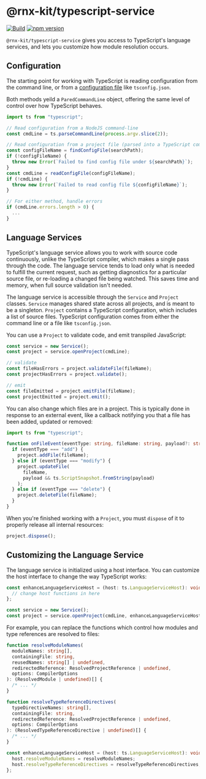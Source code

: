 <!--remove-block start-->

# @rnx-kit/typescript-service

[![Build](https://github.com/microsoft/rnx-kit/actions/workflows/build.yml/badge.svg)](https://github.com/microsoft/rnx-kit/actions/workflows/build.yml)
[![npm version](https://img.shields.io/npm/v/@rnx-kit/typescript-service)](https://www.npmjs.com/package/@rnx-kit/typescript-service)

<!--remove-block end-->

`@rnx-kit/typescript-service` gives you access to TypeScript's language
services, and lets you customize how module resolution occurs.

## Configuration

The starting point for working with TypeScript is reading configuration from the
command line, or from a
[configuration file](https://www.typescriptlang.org/docs/handbook/tsconfig-json.html)
like `tsconfig.json`.

Both methods yeild a `ParedCommandLine` object, offering the same level of
control over how TypeScript behaves.

```typescript
import ts from "typescript";

// Read configuration from a NodeJS command-line
const cmdLine = ts.parseCommandLine(process.argv.slice(2));

// Read configuration from a project file (parsed into a TypeScript command-line object)
const configFileName = findConfigFile(searchPath);
if (!configFileName) {
  throw new Error(`Failed to find config file under ${searchPath}`);
}
const cmdLine = readConfigFile(configFileName);
if (!cmdLine) {
  throw new Error(`Failed to read config file ${configFileName}`);
}

// For either method, handle errors
if (cmdLine.errors.length > 0) {
  ...
}
```

## Language Services

TypeScript's language service allows you to work with source code continuously,
unlike the TypeScript compiler, which makes a single pass through the code. The
language service tends to load only what is needed to fulfill the current
request, such as getting diagnostics for a particular source file, or re-loading
a changed file being watched. This saves time and memory, when full source
validation isn't needed.

The language service is accessible through the `Service` and `Project` classes.
`Service` manages shared state across all projects, and is meant to be a
singleton. `Project` contains a TypeScript configuration, which includes a list
of source files. TypeScript configuration comes from either the command line or
a file like `tsconfig.json`.

You can use a `Project` to validate code, and emit transpiled JavaScript:

```typescript
const service = new Service();
const project = service.openProject(cmdLine);

// validate
const fileHasErrors = project.validateFile(fileName);
const projectHasErrors = project.validate();

// emit
const fileEmitted = project.emitFile(fileName);
const projectEmitted = project.emit();
```

You can also change which files are in a project. This is typically done in
response to an external event, like a callback notifying you that a file has
been added, updated or removed:

```typescript
import ts from "typescript";

function onFileEvent(eventType: string, fileName: string, payload?: string) {
  if (eventType === "add") {
    project.addFile(fileName);
  } else if (eventType === "modify") {
    project.updateFile(
      fileName,
      payload && ts.ScriptSnapshot.fromString(payload)
    );
  } else if (eventType === "delete") {
    project.deleteFile(fileName);
  }
}
```

When you're finished working with a `Project`, you must `dispose` of it to
properly release all internal resources:

```typescript
project.dispose();
```

## Customizing the Language Service

The language service is initialized using a host interface. You can customize
the host interface to change the way TypeScript works:

```typescript
const enhanceLanguageServiceHost = (host: ts.LanguageServiceHost): void => {
  // change host functions in here
};

const service = new Service();
const project = service.openProject(cmdLine, enhanceLanguageServiceHost);
```

For example, you can replace the functions which control how modules and type
references are resolved to files:

```typescript
function resolveModuleNames(
  moduleNames: string[],
  containingFile: string,
  reusedNames: string[] | undefined,
  redirectedReference: ResolvedProjectReference | undefined,
  options: CompilerOptions
): (ResolvedModule | undefined)[] {
  /* ... */
}

function resolveTypeReferenceDirectives(
  typeDirectiveNames: string[],
  containingFile: string,
  redirectedReference: ResolvedProjectReference | undefined,
  options: CompilerOptions
): (ResolvedTypeReferenceDirective | undefined)[] {
  /* ... */
}

const enhanceLanguageServiceHost = (host: ts.LanguageServiceHost): void => {
  host.resolveModuleNames = resolveModuleNames;
  host.resolveTypeReferenceDirectives = resolveTypeReferenceDirectives;
};
```

